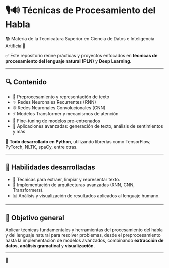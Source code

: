 # 🎙️🔊 Técnicas de Procesamiento del Habla 

 
📚 Materia de la Tecnicatura Superior en Ciencia de Datos e Inteligencia Artificial🏫

✅ Este repositorio reúne prácticas y proyectos enfocados en **técnicas de procesamiento del lenguaje natural (PLN)** y **Deep Learning**.

---

## 🔍 Contenido

- 📖 Preprocesamiento y representación de texto 
- ✨ Redes Neuronales Recurrentes (RNN) 
- 🌐 Redes Neuronales Convolucionales (CNN) 
- ⚡ Modelos Transformer y mecanismos de atención 
- 🤖 Fine-tuning de modelos pre-entrenados 
- 🚀 Aplicaciones avanzadas: generación de texto, análisis de sentimientos y más 

🐍 **Todo desarrollado en Python**, utilizando librerías como TensorFlow, PyTorch, NLTK, spaCy, entre otras.

---

## 🧠 Habilidades desarrolladas

- 🧪 Técnicas para extraer, limpiar y representar texto.
- 🔗 Implementación de arquitecturas avanzadas (RNN, CNN, Transformers).
- 📊 Análisis y visualización de resultados aplicados al lenguaje humano.

---

## 🎯 Objetivo general

Aplicar técnicas fundamentales y herramientas del procesamiento del habla y del lenguaje natural para resolver problemas, desde el preprocesamiento hasta la implementación de modelos avanzados, combinando **extracción de datos**, **análisis gramatical** y **visualización**.

---

📖
